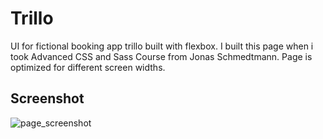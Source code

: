 # Trillo

UI for fictional booking app trillo built with flexbox. I built this page when i took Advanced CSS and Sass Course from Jonas Schmedtmann. Page is optimized for different screen widths.

## Screenshot

![page_screenshot](https://i.imgur.com/IhvtTX5.png)
